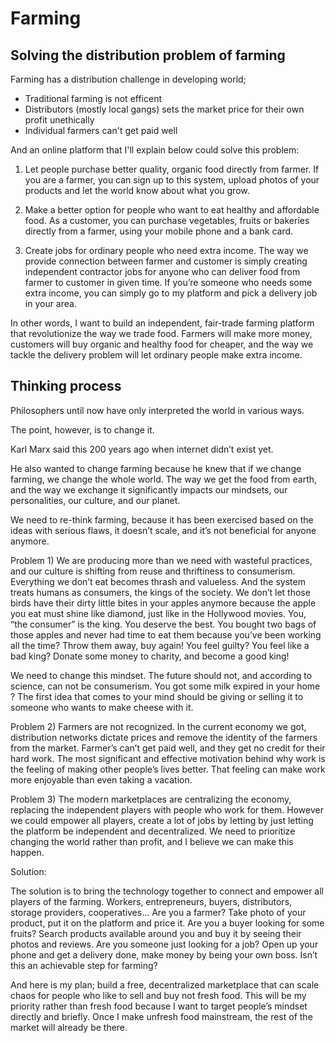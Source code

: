 # Farming

## Solving the distribution problem of farming

Farming has a distribution challenge in developing world;

* Traditional farming is not efficent
* Distributors (mostly local gangs) sets the market price for their own profit unethically
* Individual farmers can't get paid well

And an online platform that I'll explain below could solve this problem:

1) Let people purchase better quality, organic food directly from farmer. If you are a farmer, you can sign up to this system, upload photos of your products and let the world know about what you grow.

2) Make a better option for people who want to eat healthy and affordable food. As a customer, you can purchase vegetables, fruits or bakeries directly from a farmer, using your mobile phone and a bank card.

3) Create jobs for ordinary people who need extra income. The way we provide connection between farmer and customer is simply creating independent contractor jobs for anyone who can deliver food from farmer to customer in given time. If you’re someone who needs some extra income, you can simply go to my platform and pick a delivery job in your area.

In other words, I want to build an independent, fair-trade farming platform that revolutionize the way we trade food. Farmers will make more money, customers will buy organic and healthy food for cheaper, and the way we tackle the delivery problem will let ordinary people make extra income.

## Thinking process

Philosophers until now have only interpreted the world in various ways.

The point, however, is to change it.

Karl Marx said this 200 years ago when internet didn’t exist yet. 

He also wanted to change farming because he knew that if we change farming, we change the whole world. The way we get the food from earth, and the way we exchange it significantly impacts our mindsets, our personalities, our culture, and our planet.

We need to re-think farming, because it has been exercised based on the ideas with serious flaws, it doesn’t scale, and it’s not beneficial for anyone anymore.

Problem 1) We are producing more than we need with wasteful practices, and our culture is shifting from reuse and thriftiness to consumerism. Everything we don’t eat becomes thrash and valueless. And the system treats humans as consumers, the kings of the society. We don’t let those birds have their dirty little bites in your apples anymore because the apple you eat must shine like diamond, just like in the Hollywood movies. You, “the consumer” is the king. You deserve the best. You bought two bags of those apples and never had time to eat them because you’ve been working all the time? Throw them away, buy again! You feel guilty? You feel like a bad king? Donate some money to charity, and become a good king!

We need to change this mindset. The future should not, and according to science, can not be consumerism. You got some milk expired in your home ? The first idea that comes to your mind should be giving or selling it to someone who wants to make cheese with it. 

Problem 2) Farmers are not recognized. In the current economy we got, distribution networks dictate prices and remove the identity of the farmers from the market. Farmer’s can’t get paid well, and they get no credit for their hard work. The most significant and effective motivation behind why work is the feeling of making other people’s lives better. That feeling can make work more enjoyable than even taking a vacation.

Problem 3) The modern marketplaces are centralizing the economy, replacing the independent players with people who work for them. However we could empower all players, create a lot of jobs by letting by just letting the platform be independent and decentralized. We need to prioritize changing the world rather than profit, and I believe we can make this happen.

Solution:

The solution is to bring the technology together to connect and empower all players of the  farming. Workers, entrepreneurs, buyers, distributors, storage providers, cooperatives… Are you a farmer? Take photo of your product, put it on the platform and price it.  Are you a buyer looking for some fruits? Search products available around you and buy it by seeing their photos and reviews. Are you someone just looking for a job? Open up your phone and get a delivery done, make money by being your own boss. Isn’t this an achievable step for farming? 

And here is my plan; build a free, decentralized marketplace that can scale chaos for people who like to sell and buy not fresh food. This will be my priority rather than fresh food because I want to target people’s mindset directly and briefly. Once I make unfresh food mainstream, the rest of the market will already be there.
